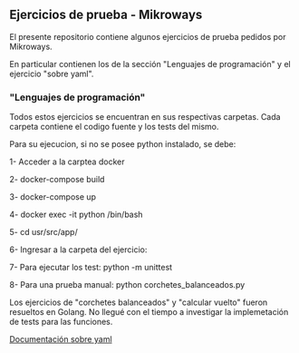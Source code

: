 ## Ejercicios de prueba - Mikroways

El presente repositorio contiene algunos ejercicios de prueba pedidos por Mikroways.

En particular contienen los de la sección "Lenguajes de programación" y el ejercicio "sobre yaml".



### "Lenguajes de programación"

Todos estos ejercicios se encuentran en sus respectivas carpetas. Cada carpeta contiene el codigo fuente y los tests del mismo.

Para su ejecucion, si no se posee python instalado, se debe:

1- Acceder a la carptea docker

2- docker-compose build

3- docker-compose up

4- docker exec -it python /bin/bash

5- cd usr/src/app/

6- Ingresar a la carpeta del ejercicio:

7- Para ejecutar los test: python -m unittest

8- Para una prueba manual: python corchetes_balanceados.py 


Los ejercicios de "corchetes balanceados" y "calcular vuelto" fueron resueltos en Golang. No llegué con el tiempo a investigar la implemetación de tests para las funciones.



[Documentación sobre yaml](sobre_yaml/README.md)

